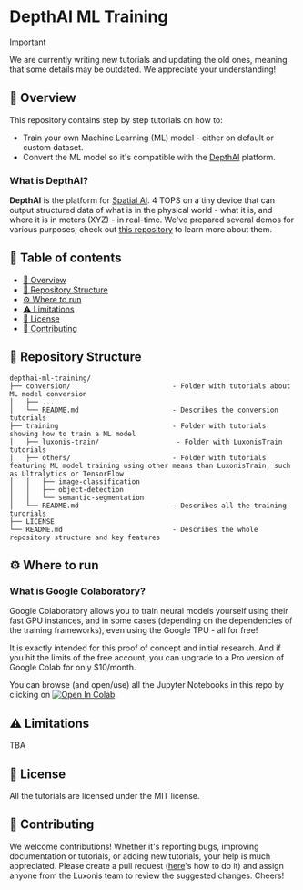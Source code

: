 # DepthAI ML Training

> [!IMPORTANT]  
> We are currently writing new tutorials and updating the old ones, meaning that some details may be outdated. We appreciate your understanding!

<a name ="overview"></a>

## 🌟 Overview

This repository contains step by step tutorials on how to:

- Train your own Machine Learning (ML) model - either on default or custom dataset.
- Convert the ML model so it's compatible with the [DepthAI](https://rvc4.docs.luxonis.com/software/) platform.

### What is DepthAI?

**DepthAI** is the platform for [Spatial AI](https://rvc4.docs.luxonis.com/software/perception/spatial-ai/). 4 TOPS on a tiny device that can output structured data of what is in the physical world - what it is, and where it is in meters (XYZ) - in real-time. We've prepared several demos for various purposes; check out [this repository](https://github.com/luxonis/depthai-experiments) to learn more about them.

## 📜 Table of contents

- [🌟 Overview](#overview)
- [📂 Repository Structure](#repo-structure)
- [⚙️ Where to run](#run-env)
- [⚠️ Limitations](#limitations)
- [📄 License](#license)
- [🤝 Contributing](#contributing)

<a name="repo-structure"></a>

## 📂 Repository Structure

    depthai-ml-training/
    ├── conversion/                         - Folder with tutorials about ML model conversion
    │   ├── ...
    │   └── README.md                       - Describes the conversion tutorials
    ├── training                            - Folder with tutorials showing how to train a ML model
    │   ├── luxonis-train/                   - Folder with LuxonisTrain tutorials
    │   ├── others/                         - Folder with tutorials featuring ML model training using other means than LuxonisTrain, such as Ultralytics or TensorFlow
    │   │   ├── image-classification
    │   │   ├── object-detection
    │   │   └── semantic-segmentation
    │   └── README.md                       - Describes all the training turorials
    ├── LICENSE 
    └── README.md                           - Describes the whole repository structure and key features

<a name="run-env"></a>

## ⚙️ Where to run

### What is Google Colaboratory?

Google Colaboratory allows you to train neural models yourself using their fast GPU instances, and in some cases (depending on the dependencies of the training frameworks), even using the Google TPU - all for free!

It is exactly intended for this proof of concept and initial research.  And if you hit the limits of the free account, you can upgrade to a Pro version of Google Colab for only $10/month.

You can browse (and open/use) all the Jupyter Notebooks in this repo by clicking on [![Open In Colab](https://colab.research.google.com/assets/colab-badge.svg)](https://colab.research.google.com/github/luxonis/depthai-ml-training).

<a name="limitations"></a>

## ⚠️ Limitations

TBA

<a name="license"></a>

## 📄 License

All the tutorials are licensed under the MIT license.

<a name="contributing"></a>

## 🤝 Contributing

We welcome contributions! Whether it's reporting bugs, improving documentation or tutorials, or adding new tutorials, your help is much appreciated. Please create a pull request ([here](https://docs.github.com/en/pull-requests/collaborating-with-pull-requests/proposing-changes-to-your-work-with-pull-requests/creating-a-pull-request)'s how to do it) and assign anyone from the Luxonis team to review the suggested changes. Cheers!